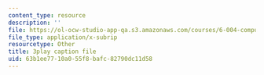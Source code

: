 ```yaml
---
content_type: resource
description: ''
file: https://ol-ocw-studio-app-qa.s3.amazonaws.com/courses/6-004-computation-structures-spring-2017/63b1ee7710a055f8bafc82790dc11d58_70auqrv84y8.vtt
file_type: application/x-subrip
resourcetype: Other
title: 3play caption file
uid: 63b1ee77-10a0-55f8-bafc-82790dc11d58
---
```

